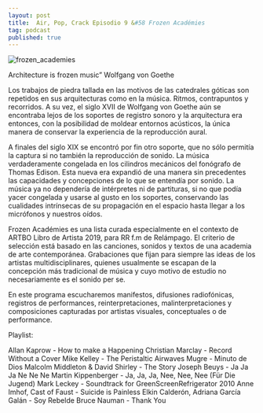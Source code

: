 ```yaml
---
layout: post
title:  Air, Pop, Crack Episodio 9 &#58 Frozen Académies
tag: podcast
published: true
---
```


![frozen_academies](images/Frozen_academies.jpg)

Architecture is frozen music” Wolfgang von Goethe

Los trabajos de piedra tallada en las motivos de las catedrales góticas son repetidos en sus arquitecturas como en la música. Ritmos, contrapuntos y recorridos. A su vez, el siglo  XVII de Wolfgang von Goethe aún se encontraba lejos de los soportes de registro sonoro y la arquitectura era entonces, con la posibilidad de moldear entornos acústicos, la única manera de conservar la experiencia de la reproducción aural.

 A finales del siglo XIX se encontró por fin otro soporte, que no sólo permitía la captura si no también la reproducción de sonido. La música verdaderamente congelada en los cilindros mecánicos del fonógrafo de Thomas Edison. Esta nueva era expandió de una manera sin precedentes las capacidades y concepciones de lo que se entendía por sonido. La música ya no dependería de intérpretes ni de partituras, si no que podía yacer congelada y usarse al gusto en los soportes, conservando las cualidades intrínsecas de su propagación en el espacio hasta llegar a los micrófonos y nuestros oídos. 

Frozen Académies es una lista curada especialmente en el contexto de ARTBO Libro de Artista 2019, para RR f.m de Relámpago. El criterio de selección está basado en las canciones, sonidos y textos de una academia de arte contemporánea. Grabaciones que fijan para siempre las ideas de los artistas multidisciplinares, quienes usualmente se escapan de la concepción más tradicional de música y cuyo motivo de estudio no necesariamente es el sonido per se.  

En este programa escucharemos manifestos, difusiones radiofónicas, registros de performances, reinterpretaciones, malinterpretaciones y composiciones capturadas por artistas visuales, conceptuales o de performance. 

Playlist:

Allan Kaprow - How to make a Happening 
Christian Marclay - Record Without a Cover
Mike Kelley - The Peristaltic Airwaves
Mugre - Minuto de Dios
Malcolm Middleton & David Shirley - The Story
Joseph Beuys - Ja Ja Ja Ne Ne Ne
Martin Kippenberger - Ja, Ja, Ja, Nee, Nee, Nee (Für Die Jugend)
Mark Leckey - Soundtrack for GreenScreenRefrigerator 2010
Anne Imhof, Cast of Faust - Suicide is Painless
Elkin Calderón, Adriana García Galán - Soy Rebelde 
Bruce Nauman - Thank You

